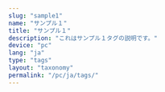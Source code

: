 ```yaml
---
slug: "sample1"
name: "サンプル１"
title: "サンプル１"
description: "これはサンプル１タグの説明です。"
device: "pc"
lang: "ja"
type: "tags"
layout: "taxonomy"
permalink: "/pc/ja/tags/"
---
```

